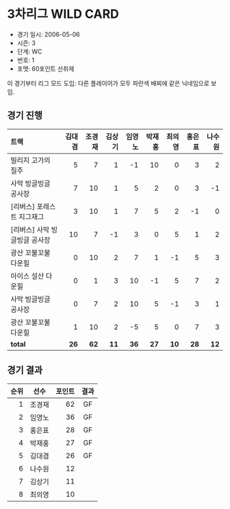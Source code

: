 # 3차리그 WILD CARD

- 경기 일시: 2006-05-06
- 시즌: 3
- 단계: WC
- 번호: 1
- 포맷: 60포인트 선취제



이 경기부터 리그 모드 도입: 다른 플레이어가 모두 파란색 배찌에 같은 닉네임으로 보임.

## 경기 진행

| 트랙 | 김대겸 | 조경재 | 김상기 | 임영노 | 박재홍 | 최의영 | 홍은표 | 나수원 |
|:---|---:|---:|---:|---:|---:|---:|---:|---:|
| 빌리지 고가의 질주 | 5 | 7 | 1 | -1 | 10 | 0 | 3 | 2 |
| 사막 빙글빙글 공사장 | 7 | 10 | 1 | 5 | 2 | 0 | 3 | -1 |
| [리버스] 포레스트 지그재그 | 3 | 10 | 1 | 7 | 5 | 2 | -1 | 0 |
| [리버스] 사막 빙글빙글 공사장 | 10 | 7 | -1 | 3 | 0 | 5 | 1 | 2 |
| 광산 꼬불꼬불 다운힐 | 0 | 10 | 2 | 7 | 1 | -1 | 5 | 3 |
| 아이스 설산 다운힐 | 0 | 1 | 3 | 10 | -1 | 5 | 7 | 2 |
| 사막 빙글빙글 공사장 | 0 | 7 | 2 | 10 | 5 | -1 | 3 | 1 |
| 광산 꼬불꼬불 다운힐 | 1 | 10 | 2 | -5 | 5 | 0 | 7 | 3 |
| __total__ | __26__ | __62__ | __11__ | __36__ | __27__ | __10__ | __28__ | __12__ |




## 경기 결과

| 순위 | 선수 | 포인트 | 결과 |
|---:|:---:|---:|:---:|
| 1 | 조경재 | 62 | GF |
| 2 | 임영노 | 36 | GF |
| 3 | 홍은표 | 28 | GF |
| 4 | 박재홍 | 27 | GF |
| 5 | 김대겸 | 26 | GF |
| 6 | 나수원 | 12 |  |
| 7 | 김상기 | 11 |  |
| 8 | 최의영 | 10 |  |

